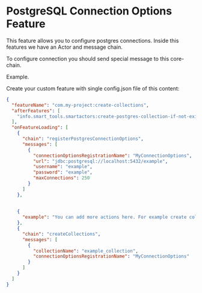 # PostgreSQL Connection Options Feature

This feature allows you to configure postgres connections. Inside this features we have an Actor and message chain.

To configure connection you should send special message to this core-chain.

Example.

Create your custom feature with single config.json file of this content:

```json
{
  "featureName": "com.my-project:create-collections",
  "afterFeatures": [
    "info.smart_tools.smartactors:create-postgres-collection-if-not-exists-feature"
  ],
  "onFeatureLoading": [
    {
      "chain": "registerPostgresConnectionOptions",
      "messages": [
        {
          "connectionOptionsRegistrationName": "MyConnectionOptions",
          "url": "jdbc:postgresql://localhost:5432/example",
          "username": "example",
          "password": "example",
          "maxConnections": 250
        }
      ]
    }, 
    
    
    {
      "example": "You can add more actions here. For example create collections. See CreateIfNotExists on CommonFeatures."
    },
    {
      "chain": "createCollections",
      "messages": [
        {
          "collectionName": "example_collection",
          "connectionOptionsRegistrationName": "MyConnectionOptions"
        }
      ]
    }
  ]
}
```
